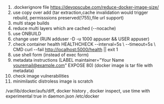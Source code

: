 1. .dockerignore file https://devopscube.com/reduce-docker-image-size/
2. use copy over add (tar extraction,cache invalidation would trigger rebuild, permisssions preserved(!755),file url support)
3. multi stage builds
4. reduce multi layers which are cached (--nocache)
5. use ONBUILD
6. change user (RUN adduser -D -u 1000 appuser && USER appuser)
7. check container health
    HEALTHCHECK --interval=5s \\
            --timeout=5s \\
            CMD curl --fail <http://localhost:5000/health> || exit 1
8. use shell form (instead of exec form)
9. metadata instructions (LABEL maintainer="Your Name <youremail@example.com>" EXPOSE 80) (docker image is tar file with metadata)
10. check image vulnerabilities
11. minimilastic distroless image is scratch

/var/lib/docker/aufs/diff, docker history , docker inspect, use time with experimental true in daemon.json /etc/docker